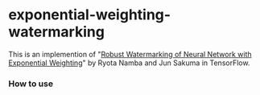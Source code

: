 # exponential-weighting-watermarking
This is an implemention of "[Robust Watermarking of Neural Network with Exponential Weighting](https://arxiv.org/pdf/1901.06151.pdf)"
 by Ryota Namba and Jun Sakuma in TensorFlow.

### How to use
